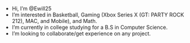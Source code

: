 - Hi, I’m @Ewill25
- I’m interested in Basketball, Gaming (Xbox Series X (GT: PARTY ROCK 212), MAC, and Mobile), and Math.
- I’m currently in college studying for a B.S in Computer Science. 
- I’m looking to collaborate/get experience on any project. 

<!---
Ewill25/Ewill25 is a ✨ special ✨ repository because its `README.md` (this file) appears on your GitHub profile.
You can click the Preview link to take a look at your changes.
--->
